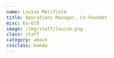 ```yaml
---
name: Louise Merifield
title: Operations Manager, Co-Founder
misc: Ex-ECB
image: /img/staff/louise.png
class: staff
category: about
cssclass: bandw
---
```


